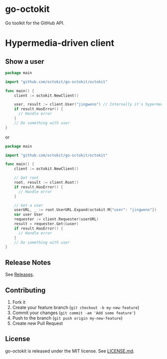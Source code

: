 # go-octokit

Go toolkit for the GitHub API.

# Hypermedia-driven client

## Show a user

```go
package main

import "github.com/octokit/go-octokit/octokit"

func main() {
    client := octokit.NewClient()

    user, result := client.User("jingweno") // Internally it's hypermedia-driven
    if result.HasError() {
      // Handle error
    }
    // Do something with user
}
```

or

```go
package main

import "github.com/octokit/go-octokit/octokit"

func main() {
    client := octokit.NewClient()

    // Get root
    root, result := client.Root()
    if result.HasError() {
      // Handle error
    }

    // Get a user
    userURL, _ := root.UserURL.Expand(octokit.M{"user": "jingweno"})
    var user User
    requester := client.Requester(userURL)
    result = requester.Get(&user)
    if result.HasError() {
      // Handle error
    }
    // Do something with user
}
```

## Release Notes

See [Releases](https://github.com/octokit/go-octokit/releases).

## Contributing

1. Fork it
2. Create your feature branch (`git checkout -b my-new-feature`)
3. Commit your changes (`git commit -am 'Add some feature'`)
4. Push to the branch (`git push origin my-new-feature`)
5. Create new Pull Request

## License

go-octokit is released under the MIT license. See
[LICENSE.md](https://github.com/octokit/go-octokit/blob/master/LICENSE.md).
